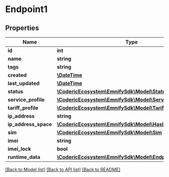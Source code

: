 # Endpoint1

## Properties
Name | Type | Description | Notes
------------ | ------------- | ------------- | -------------
**id** | **int** |  | [optional] 
**name** | **string** |  | 
**tags** | **string** |  | [optional] 
**created** | [**\DateTime**](\DateTime.md) |  | [optional] 
**last_updated** | [**\DateTime**](\DateTime.md) |  | [optional] 
**status** | [**\CodericEcosystem\EmnifySdk\Model\Status**](Status.md) |  | 
**service_profile** | [**\CodericEcosystem\EmnifySdk\Model\ServiceProfile**](ServiceProfile.md) |  | 
**tariff_profile** | [**\CodericEcosystem\EmnifySdk\Model\TariffProfile**](TariffProfile.md) |  | 
**ip_address** | **string** |  | [optional] 
**ip_address_space** | [**\CodericEcosystem\EmnifySdk\Model\HasId**](HasId.md) |  | [optional] 
**sim** | [**\CodericEcosystem\EmnifySdk\Model\Sim**](Sim.md) |  | [optional] 
**imei** | **string** |  | [optional] 
**imei_lock** | **bool** |  | [optional] 
**runtime_data** | [**\CodericEcosystem\EmnifySdk\Model\EndpointRuntimeData**](EndpointRuntimeData.md) |  | [optional] 

[[Back to Model list]](../../README.md#documentation-for-models) [[Back to API list]](../../README.md#documentation-for-api-endpoints) [[Back to README]](../../README.md)

